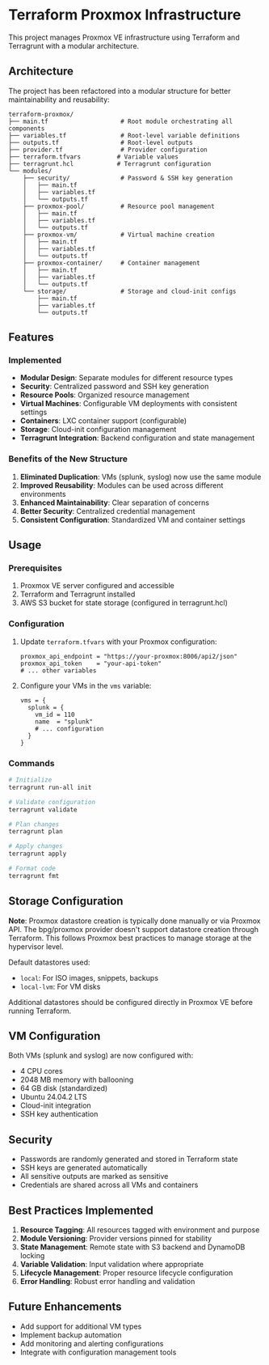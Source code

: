 # Terraform Proxmox Infrastructure

This project manages Proxmox VE infrastructure using Terraform and Terragrunt with a modular architecture.

## Architecture

The project has been refactored into a modular structure for better maintainability and reusability:

```
terraform-proxmox/
├── main.tf                    # Root module orchestrating all components
├── variables.tf               # Root-level variable definitions
├── outputs.tf                 # Root-level outputs
├── provider.tf                # Provider configuration
├── terraform.tfvars          # Variable values
├── terragrunt.hcl            # Terragrunt configuration
└── modules/
    ├── security/              # Password & SSH key generation
    │   ├── main.tf
    │   ├── variables.tf
    │   └── outputs.tf
    ├── proxmox-pool/          # Resource pool management
    │   ├── main.tf
    │   ├── variables.tf
    │   └── outputs.tf
    ├── proxmox-vm/            # Virtual machine creation
    │   ├── main.tf
    │   ├── variables.tf
    │   └── outputs.tf
    ├── proxmox-container/     # Container management
    │   ├── main.tf
    │   ├── variables.tf
    │   └── outputs.tf
    └── storage/               # Storage and cloud-init configs
        ├── main.tf
        ├── variables.tf
        └── outputs.tf
```

## Features

### Implemented
- **Modular Design**: Separate modules for different resource types
- **Security**: Centralized password and SSH key generation
- **Resource Pools**: Organized resource management
- **Virtual Machines**: Configurable VM deployments with consistent settings
- **Containers**: LXC container support (configurable)
- **Storage**: Cloud-init configuration management
- **Terragrunt Integration**: Backend configuration and state management

### Benefits of the New Structure
1. **Eliminated Duplication**: VMs (splunk, syslog) now use the same module
2. **Improved Reusability**: Modules can be used across different environments
3. **Enhanced Maintainability**: Clear separation of concerns
4. **Better Security**: Centralized credential management
5. **Consistent Configuration**: Standardized VM and container settings

## Usage

### Prerequisites
1. Proxmox VE server configured and accessible
2. Terraform and Terragrunt installed
3. AWS S3 bucket for state storage (configured in terragrunt.hcl)

### Configuration
1. Update `terraform.tfvars` with your Proxmox configuration:
   ```hcl
   proxmox_api_endpoint = "https://your-proxmox:8006/api2/json"
   proxmox_api_token    = "your-api-token"
   # ... other variables
   ```

2. Configure your VMs in the `vms` variable:
   ```hcl
   vms = {
     splunk = {
       vm_id = 110
       name  = "splunk"
       # ... configuration
     }
   }
   ```

### Commands
```bash
# Initialize
terragrunt run-all init

# Validate configuration
terragrunt validate

# Plan changes
terragrunt plan

# Apply changes
terragrunt apply

# Format code
terragrunt fmt
```

## Storage Configuration

**Note**: Proxmox datastore creation is typically done manually or via Proxmox API. The bpg/proxmox provider doesn't support datastore creation through Terraform. This follows Proxmox best practices to manage storage at the hypervisor level.

Default datastores used:
- `local`: For ISO images, snippets, backups
- `local-lvm`: For VM disks

Additional datastores should be configured directly in Proxmox VE before running Terraform.

## VM Configuration

Both VMs (splunk and syslog) are now configured with:
- 4 CPU cores
- 2048 MB memory with ballooning
- 64 GB disk (standardized)
- Ubuntu 24.04.2 LTS
- Cloud-init integration
- SSH key authentication

## Security

- Passwords are randomly generated and stored in Terraform state
- SSH keys are generated automatically
- All sensitive outputs are marked as sensitive
- Credentials are shared across all VMs and containers

## Best Practices Implemented

1. **Resource Tagging**: All resources tagged with environment and purpose
2. **Module Versioning**: Provider versions pinned for stability
3. **State Management**: Remote state with S3 backend and DynamoDB locking
4. **Variable Validation**: Input validation where appropriate
5. **Lifecycle Management**: Proper resource lifecycle configuration
6. **Error Handling**: Robust error handling and validation

## Future Enhancements

- Add support for additional VM types
- Implement backup automation
- Add monitoring and alerting configurations
- Integrate with configuration management tools
